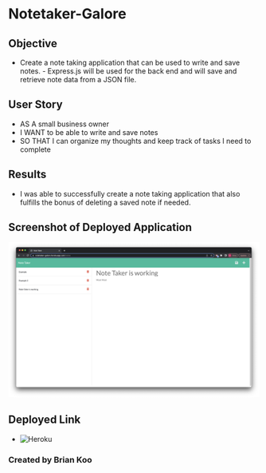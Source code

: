 # Notetaker-Galore

## Objective

- Create a note taking application that can be used to write and save notes. - Express.js will be used for the back end and will save and retrieve note data from a JSON file.

## User Story

- AS A small business owner
- I WANT to be able to write and save notes
- SO THAT I can organize my thoughts and keep track of tasks I need to complete

## Results

- I was able to successfully create a note taking application that also fulfills the bonus of deleting a saved note if needed.

## Screenshot of Deployed Application

![Sample of Deployed Application](screenshot/notetaker-galore.png)

## Deployed Link

- ![Heroku](https://notetaker-galore.herokuapp.com/)

### Created by Brian Koo
